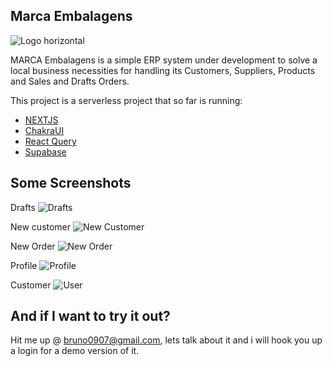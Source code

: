 ## Marca Embalagens
![Logo horizontal](https://user-images.githubusercontent.com/54812906/165386761-3eb9fb75-51b1-442a-a992-7a8fde9715da.png)

MARCA Embalagens is a simple ERP system under development to solve a local business necessities for handling its Customers, Suppliers, Products and Sales and Drafts Orders.

This project is a serverless project that so far is running:

- [NEXTJS](https://nextjs.org/)
- [ChakraUI](https://chakra-ui.com/)
- [React Query](https://react-query.tanstack.com/)
- [Supabase](https://supabase.com/)

## Some Screenshots
Drafts
![Drafts](https://user-images.githubusercontent.com/54812906/165386345-385e59d1-07e6-495d-b47a-8fa6f577cee8.jpg)

New customer
![New Customer](https://user-images.githubusercontent.com/54812906/165386376-d6305e53-7aff-463b-b024-2a4dcaab45de.jpg)

New Order
![New Order](https://user-images.githubusercontent.com/54812906/165386388-066c4796-3924-4dfa-9edb-ae56dca857f4.jpg)

Profile
![Profile](https://user-images.githubusercontent.com/54812906/165386408-4f7a36e0-4da1-4a26-a5ad-34478fa998e4.jpg)

Customer
![User](https://user-images.githubusercontent.com/54812906/165386413-5ebdba88-111a-4ce8-82f7-36fe6345abda.jpg)

## And if I want to try it out?
Hit me up @ bruno0907@gmail.com, lets talk about it and i will hook you up a login for a demo version of it.

